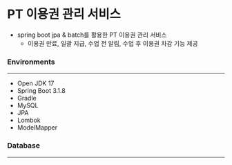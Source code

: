 # PT 이용권 관리 서비스

- spring boot jpa & batch를 활용한 PT 이용권 관리 서비스
  - 이용권 만료, 일괄 지급, 수업 전 알림, 수업 후 이용권 차감 기능 제공

### Environments

----------------
- Open JDK 17
- Spring Boot 3.1.8
- Gradle
- MySQL 
- JPA
- Lombok
- ModelMapper

### Database

--------------


